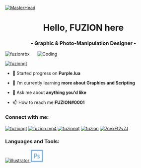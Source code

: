 [![MasterHead](https://i.imgur.com/hRuFjYj.jpg)](http://www.twitter.com/fuzionqt)
<h1 align="center">Hello, FUZION here</h1>
<h3 align="center">- Graphic & Photo-Manipulation Designer -</h3>
<img align="right" alt="Coding" width="400" src="https://i.imgur.com/MvSqIWw.png">

<p align="left"> <img src="https://komarev.com/ghpvc/?username=fuzionrbx&label=Profile%20views&color=0e75b6&style=flat" alt="fuzionrbx" /> </p>

<p align="left"> <a href="https://twitter.com/fuzionqt" target="blank"><img src="https://img.shields.io/twitter/follow/fuzionqt?logo=twitter&style=for-the-badge" alt="fuzionqt" /></a> </p>

- 🔭 Started progress on **Purple.lua**

- 🌱 I’m currently learning **more about Graphics and Scripting**

- 💬 Ask me about **anything you'd like**

- 📫 How to reach me **FUZION#0001**

<h3 align="left">Connect with me:</h3>
<p align="left">
<a href="https://twitter.com/fuzionqt" target="blank"><img align="center" src="https://raw.githubusercontent.com/rahuldkjain/github-profile-readme-generator/master/src/images/icons/Social/twitter.svg" alt="fuzionqt" height="30" width="40" /></a>
<a href="https://instagram.com/fuzion.mp4" target="blank"><img align="center" src="https://raw.githubusercontent.com/rahuldkjain/github-profile-readme-generator/master/src/images/icons/Social/instagram.svg" alt="fuzion.mp4" height="30" width="40" /></a>
<a href="https://www.behance.net/fuzionqt" target="blank"><img align="center" src="https://raw.githubusercontent.com/rahuldkjain/github-profile-readme-generator/master/src/images/icons/Social/behance.svg" alt="fuzionqt" height="30" width="40" /></a>
<a href="https://www.youtube.com/c/fuzion" target="blank"><img align="center" src="https://raw.githubusercontent.com/rahuldkjain/github-profile-readme-generator/master/src/images/icons/Social/youtube.svg" alt="fuzion" height="30" width="40" /></a>
<a href="https://discord.gg/7nexFt2v7J" target="blank"><img align="center" src="https://raw.githubusercontent.com/rahuldkjain/github-profile-readme-generator/master/src/images/icons/Social/discord.svg" alt="7nexFt2v7J" height="30" width="40" /></a>
</p>

<h3 align="left">Languages and Tools:</h3>
<p align="left"> <a href="https://www.adobe.com/in/products/illustrator.html" target="_blank" rel="noreferrer"> <img src="https://www.vectorlogo.zone/logos/adobe_illustrator/adobe_illustrator-icon.svg" alt="illustrator" width="40" height="40"/> </a> <a href="https://www.photoshop.com/en" target="_blank" rel="noreferrer"> <img src="https://raw.githubusercontent.com/devicons/devicon/master/icons/photoshop/photoshop-line.svg" alt="photoshop" width="40" height="40"/> </a> </p>

